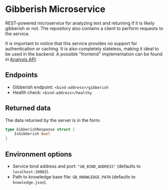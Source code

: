 # Gibberish Microservice

REST-powered microservice for analyzing text and returning if it is likely gibberish or not.
The repository also contains a client to perform requests to the service.

It is important to notice that this service provides no support for authentication or caching. It is also completely stateless, making it ideal to be used in the backend. A possible "frontend" implementation can be found in [Analysis API](https://gitlab.com/shitposting/analysis-api).

## Endpoints

- Gibberish endpoint: `<bind-address>/gibberish`
- Health check: `<bind-address>/healthy`

## Returned data

The data returned by the server is in the form:

```go
type GibberishResponse struct {
    IsGibberish bool
}
```

## Environment options

- Service bind address and port: `"GB_BIND_ADDRESS"` (defaults to `localhost:10002`).
- Path to knowledge base file: `GB_KNOWLEDGE_PATH` (defaults to `knowledge.json`).
